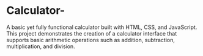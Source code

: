 # Calculator-
A basic yet fully functional calculator built with HTML, CSS, and JavaScript. This project demonstrates the creation of a calculator interface that supports basic arithmetic operations such as addition, subtraction, multiplication, and division.
